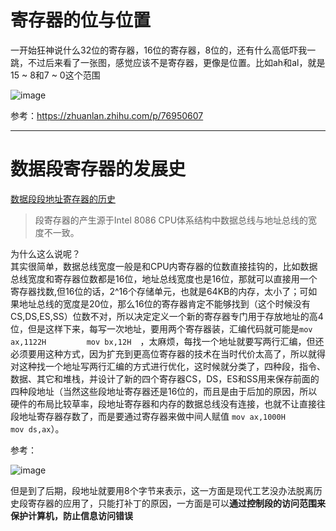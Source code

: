 # 寄存器的位与位置
一开始狂神说什么32位的寄存器，16位的寄存器，8位的，还有什么高低吓我一跳，不过后来看了一张图，感觉应该不是寄存器，更像是位置。比如ah和al，就是15 ~ 8和7 ~ 0这个范围   

![image](https://user-images.githubusercontent.com/74129445/151594341-a3b77439-4fd4-4549-b800-60e3ecd14a86.png)   

参考：https://zhuanlan.zhihu.com/p/76950607

---------   
# 数据段寄存器的发展史   

[数据段段地址寄存器的历史](https://blog.csdn.net/michael2012zhao/article/details/5554023)   

> 段寄存器的产生源于Intel 8086 CPU体系结构中数据总线与地址总线的宽度不一致。

  为什么这么说呢？   
  其实很简单，数据总线宽度一般是和CPU内寄存器的位数直接挂钩的，比如数据总线宽度和寄存器位数都是16位，地址总线宽度也是16位，那就可以直接用一个寄存器找数,但16位的话，2^16个存储单元，也就是64KB的内存，太小了；可如果地址总线的宽度是20位，那么16位的寄存器肯定不能够找到（这个时候没有CS,DS,ES,SS）位数不对，所以决定定义一个新的寄存器专门用于存放地址的高4位，但是这样下来，每写一次地址，要用两个寄存器装，汇编代码就可能是```mov ax,1122H         mov bx,12H  ```，太麻烦，每找一个地址就要写两行汇编，但还必须要用这种方式，因为扩充到更高位寄存器的技术在当时代价太高了，所以就得对这种找一个地址写两行汇编的方式进行优化，这时候就分类了，四种段，指令、数据、其它和堆栈，并设计了新的四个寄存器CS，DS，ES和SS用来保存前面的四种段地址（当然这些段地址寄存器还是16位的，而且是由于后加的原因，所以硬件的布局比较草率，段地址寄存器和内存的数据总线没有连接，也就不让直接往段地址寄存器存数了，而是要通过寄存器来做中间人赋值 ```mov ax,1000H         mov ds,ax```）。


参考：  

![image](https://user-images.githubusercontent.com/74129445/153751087-e26eb678-5256-4f95-b228-6cb8fd02cf0e.png)    


但是到了后期，段地址就要用8个字节来表示，这一方面是现代工艺没办法脱离历史段寄存器的应用了，只能打补丁的原因，一方面是可以**通过控制段的访问范围来保护计算机，防止信息访问错误**


